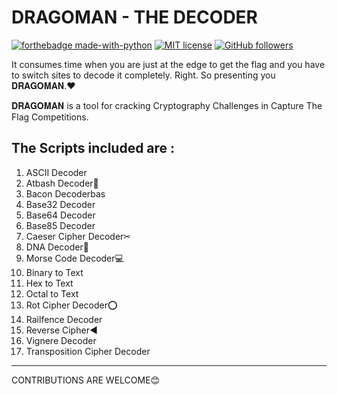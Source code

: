 # DRAGOMAN - THE DECODER
[![forthebadge made-with-python](http://ForTheBadge.com/images/badges/made-with-python.svg)](https://www.python.org/)
[![MIT license](https://img.shields.io/badge/License-MIT-blue.svg)](https://lbesson.mit-license.org/)
[![GitHub followers](https://img.shields.io/github/followers/Bl4cKc34sEr.svg?style=social&label=Follow&maxAge=2592000)](https://github.com/Bl4cKc34sEr?tab=followers)

It consumes time when you are just at the edge to get the flag and you have to switch sites to decode it completely. Right.
So presenting you 𝐃𝐑𝐀𝐆𝐎𝐌𝐀𝐍.❤

𝐃𝐑𝐀𝐆𝐎𝐌𝐀𝐍 is a tool for cracking Cryptography Challenges in Capture The Flag Competitions.

The Scripts included are :
--------------------------------
1. ASCII Decoder
2. Atbash Decoder🎳
3. Bacon Decoderbas
4. Base32 Decoder
5. Base64 Decoder
6. Base85 Decoder
7. Caeser Cipher Decoder✂
8. DNA Decoder🧬
9. Morse Code Decoder💻
10. Binary to Text 
11. Hex to Text
12. Octal to Text
13. Rot Cipher Decoder⭕
14. Railfence Decoder
15. Reverse Cipher◀
16. Vignere Decoder
17. Transposition Cipher Decoder
--------------------------------------
CONTRIBUTIONS ARE WELCOME😊
